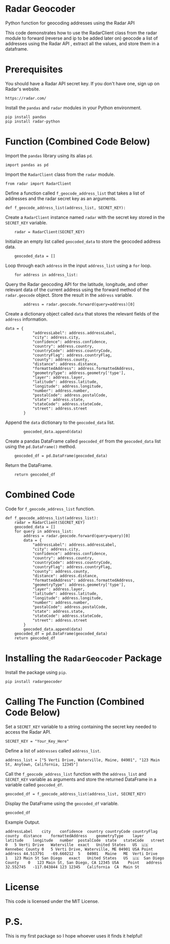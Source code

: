 # Radar Geocoder

Python function for geocoding addresses using the Radar API

This code demonstrates how to use the RadarClient class from the radar module to forward (reverse and ip to be added later on) geocode a list of addresses using the Radar API , extract all the values, and store them in a dataframe.

# Prerequisites
You should have a Radar API secret key. If you don't have one, sign up on Radar's website.

```
https://radar.com/
```

Install the ```pandas``` and ```radar``` modules in your Python environment.

```
pip install pandas
pip install radar-python
```

# Function (Combined Code Below)
Import the ```pandas``` library using its alias ```pd```.

```
import pandas as pd
```

Import the ```RadarClient``` class from the ```radar``` module.

```
from radar import RadarClient
```

Define a function called ```f_geocode_address_list``` that takes a list of addresses and the radar secret key as an arguments.

```
def f_geocode_address_list(address_list, SECRET_KEY):
```

Create a ```RadarClient``` instance named ```radar``` with the secret key stored in the ```SECRET_KEY``` variable.

```
    radar = RadarClient(SECRET_KEY)
```

Initialize an empty list called ```geocoded_data``` to store the geocoded address data.

```
    geocoded_data = []
```

Loop through each ```address``` in the input ```address_list``` using a ```for``` loop.

```
    for address in address_list:
```

Query the Radar geocoding API for the latitude, longitude, and other relevant data of the current address using the forward method of the ```radar.geocode``` object. Store the result in the ```address``` variable.

```
        address = radar.geocode.forward(query=address)[0]
```

Create a dictionary object called ```data``` that stores the relevant fields of the ```address``` information.

```
data = {
            "addressLabel": address.addressLabel,
            "city": address.city,
            "confidence": address.confidence,
            "country": address.country,
            "countryCode": address.countryCode,
            "countryFlag": address.countryFlag,
            "county": address.county,
            "distance": address.distance,
            "formattedAddress": address.formattedAddress,
            "geometryType": address.geometry['type'],
            "layer": address.layer,
            "latitude": address.latitude,
            "longitude": address.longitude,
            "number": address.number,
            "postalCode": address.postalCode,
            "state": address.state,
            "stateCode": address.stateCode,
            "street": address.street
        }
```

Append the ```data``` dictionary to the ```geocoded_data``` list.

```
        geocoded_data.append(data)
```

Create a pandas DataFrame called ```geocoded_df``` from the ```geocoded_data``` list using the ```pd.DataFrame()``` method.

```
    geocoded_df = pd.DataFrame(geocoded_data)
```

Return the DataFrame.

```
    return geocoded_df
```

# Combined Code

Code for ```f_geocode_address_list``` function.

```
def f_geocode_address_list(address_list):
    radar = RadarClient(SECRET_KEY)
    geocoded_data = []
    for query in address_list:
        address = radar.geocode.forward(query=query)[0]
        data = {
            "addressLabel": address.addressLabel,
            "city": address.city,
            "confidence": address.confidence,
            "country": address.country,
            "countryCode": address.countryCode,
            "countryFlag": address.countryFlag,
            "county": address.county,
            "distance": address.distance,
            "formattedAddress": address.formattedAddress,
            "geometryType": address.geometry['type'],
            "layer": address.layer,
            "latitude": address.latitude,
            "longitude": address.longitude,
            "number": address.number,
            "postalCode": address.postalCode,
            "state": address.state,
            "stateCode": address.stateCode,
            "street": address.street
        }
        geocoded_data.append(data)
    geocoded_df = pd.DataFrame(geocoded_data)
    return geocoded_df
```

# Installing the ```RadarGeocoder``` Package
Install the package using ```pip```.

```
pip install radargeocoder
```

# Calling The Function (Combined Code Below)
Set a ```SECRET_KEY``` variable to a string containing the secret key needed to access the Radar API.

```
SECRET_KEY = "Your_Key_Here"

```

Define a list of ```addresses``` called ```address_list```.

```
address_list = ["5 Verti Drive, Waterville, Maine, 04901", "123 Main St, Anytown, California, 12345"]
```

Call the ```f_geocode_address_list``` function with the ```address_list``` and ```SECRET_KEY``` variable as arguments and store the returned DataFrame in a variable called ```geocoded_df```.

```
geocoded_df = f_geocode_address_list(address_list, SECRET_KEY)
```

Display the DataFrame using the ```geocoded_df``` variable.

```
geocoded_df
```

Example Output.

```
addressLabel	city	confidence	country	countryCode	countryFlag	county	distance	formattedAddress	geometryType	layer	latitude	longitude	number	postalCode	state	stateCode	street
0	5 Verti Drive	Waterville	exact	United States	US	🇺🇸	Kennebec County	0	5 Verti Drive, Waterville, ME 04901 USA	Point	address	44.513791	-69.660212	5	04901	Maine	ME	Verti Drive
1	123 Main St	San Diego	exact	United States	US	🇺🇸	San Diego County	0	123 Main St, San Diego, CA 12345 USA	Point	address	32.552745	-117.043844	123	12345	California	CA	Main St
```

# License
This code is licensed under the MIT License.

# P.S.
This is my first package so I hope whoever uses it finds it helpful!
